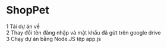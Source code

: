 # ShopPet
1 Tải dự án về   
2 Thay đổi tên đăng nhập và mật khẩu đã gửt trên google drive  
3 Chạy dự án bằng Node.JS tệp app.js

